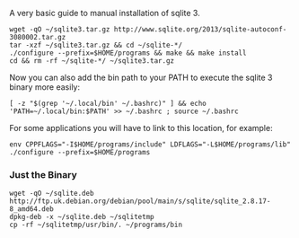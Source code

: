 
A very basic guide to manual installation of sqlite 3.

~~~
wget -qO ~/sqlite3.tar.gz http://www.sqlite.org/2013/sqlite-autoconf-3080002.tar.gz
tar -xzf ~/sqlite3.tar.gz && cd ~/sqlite-*/
./configure --prefix=$HOME/programs && make && make install
cd && rm -rf ~/sqlite-*/ ~/sqlite3.tar.gz
~~~

Now you can also add the bin path to your PATH to execute the sqlite 3 binary more easily:

~~~
[ -z "$(grep '~/.local/bin' ~/.bashrc)" ] && echo 'PATH=~/.local/bin:$PATH' >> ~/.bashrc ; source ~/.bashrc
~~~

For some applications you will have to link to this location, for example:

~~~
env CPPFLAGS="-I$HOME/programs/include" LDFLAGS="-L$HOME/programs/lib" ./configure --prefix=$HOME/programs
~~~

### Just the Binary

~~~
wget -qO ~/sqlite.deb http://ftp.uk.debian.org/debian/pool/main/s/sqlite/sqlite_2.8.17-8_amd64.deb
dpkg-deb -x ~/sqlite.deb ~/sqlitetmp
cp -rf ~/sqlitetmp/usr/bin/. ~/programs/bin
~~~